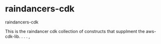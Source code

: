 # raindancers-cdk
raindancers-cdk

This is the raindancer cdk collection of constructs that supplment the aws-cdk-lib. 
.
.
.
,